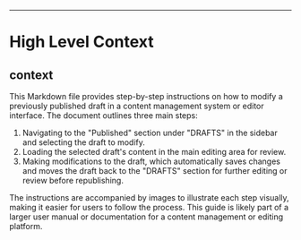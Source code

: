 

  ---
# High Level Context
## context
This Markdown file provides step-by-step instructions on how to modify a previously published draft in a content management system or editor interface. The document outlines three main steps:

1. Navigating to the "Published" section under "DRAFTS" in the sidebar and selecting the draft to modify.
2. Loading the selected draft's content in the main editing area for review.
3. Making modifications to the draft, which automatically saves changes and moves the draft back to the "DRAFTS" section for further editing or review before republishing.

The instructions are accompanied by images to illustrate each step visually, making it easier for users to follow the process. This guide is likely part of a larger user manual or documentation for a content management or editing platform.

  
